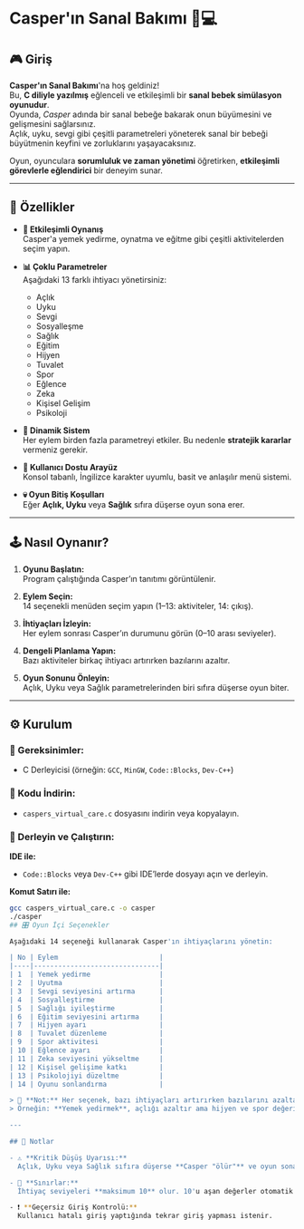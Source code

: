 # Casper'ın Sanal Bakımı 👶💻

## 🎮 Giriş

**Casper'ın Sanal Bakımı**'na hoş geldiniz!  
Bu, **C diliyle yazılmış** eğlenceli ve etkileşimli bir **sanal bebek simülasyon oyunudur**.  
Oyunda, *Casper* adında bir sanal bebeğe bakarak onun büyümesini ve gelişmesini sağlarsınız.  
Açlık, uyku, sevgi gibi çeşitli parametreleri yöneterek sanal bir bebeği büyütmenin keyfini ve zorluklarını yaşayacaksınız.

Oyun, oyunculara **sorumluluk ve zaman yönetimi** öğretirken, **etkileşimli görevlerle eğlendirici** bir deneyim sunar.

---

## 🧩 Özellikler

- **🎯 Etkileşimli Oynanış**  
  Casper'a yemek yedirme, oynatma ve eğitme gibi çeşitli aktivitelerden seçim yapın.

- **📊 Çoklu Parametreler**  
  Aşağıdaki 13 farklı ihtiyacı yönetirsiniz:
  - Açlık
  - Uyku
  - Sevgi
  - Sosyalleşme
  - Sağlık
  - Eğitim
  - Hijyen
  - Tuvalet
  - Spor
  - Eğlence
  - Zeka
  - Kişisel Gelişim
  - Psikoloji

- **🔄 Dinamik Sistem**  
  Her eylem birden fazla parametreyi etkiler. Bu nedenle **stratejik kararlar** vermeniz gerekir.

- **💬 Kullanıcı Dostu Arayüz**  
  Konsol tabanlı, İngilizce karakter uyumlu, basit ve anlaşılır menü sistemi.

- **💀 Oyun Bitiş Koşulları**  
  Eğer **Açlık, Uyku** veya **Sağlık** sıfıra düşerse oyun sona erer.

---

## 🕹️ Nasıl Oynanır?

1. **Oyunu Başlatın:**  
   Program çalıştığında Casper’ın tanıtımı görüntülenir.

2. **Eylem Seçin:**  
   14 seçenekli menüden seçim yapın (1–13: aktiviteler, 14: çıkış).

3. **İhtiyaçları İzleyin:**  
   Her eylem sonrası Casper’ın durumunu görün (0–10 arası seviyeler).

4. **Dengeli Planlama Yapın:**  
   Bazı aktiviteler birkaç ihtiyacı artırırken bazılarını azaltır.

5. **Oyun Sonunu Önleyin:**  
   Açlık, Uyku veya Sağlık parametrelerinden biri sıfıra düşerse oyun biter.

---

## ⚙️ Kurulum

### 🧾 Gereksinimler:
- C Derleyicisi (örneğin: `GCC`, `MinGW`, `Code::Blocks`, `Dev-C++`)

### 💾 Kodu İndirin:
- `caspers_virtual_care.c` dosyasını indirin veya kopyalayın.

### 🧪 Derleyin ve Çalıştırın:

**IDE ile:**
- `Code::Blocks` veya `Dev-C++` gibi IDE’lerde dosyayı açın ve derleyin.

**Komut Satırı ile:**
```bash
gcc caspers_virtual_care.c -o casper
./casper
## 🎛️ Oyun İçi Seçenekler

Aşağıdaki 14 seçeneği kullanarak Casper'ın ihtiyaçlarını yönetin:

| No | Eylem                         |
|----|-------------------------------|
| 1  | Yemek yedirme                 |
| 2  | Uyutma                        |
| 3  | Sevgi seviyesini artırma      |
| 4  | Sosyalleştirme                |
| 5  | Sağlığı iyileştirme           |
| 6  | Eğitim seviyesini artırma     |
| 7  | Hijyen ayarı                  |
| 8  | Tuvalet düzenleme             |
| 9  | Spor aktivitesi               |
| 10 | Eğlence ayarı                 |
| 11 | Zeka seviyesini yükseltme     |
| 12 | Kişisel gelişime katkı        |
| 13 | Psikolojiyi düzeltme          |
| 14 | Oyunu sonlandırma             |

> 🔁 **Not:** Her seçenek, bazı ihtiyaçları artırırken bazılarını azaltabilir.  
> Örneğin: **Yemek yedirmek**, açlığı azaltır ama hijyen ve spor değerini düşürebilir.

---

## 📝 Notlar

- ⚠️ **Kritik Düşüş Uyarısı:**  
  Açlık, Uyku veya Sağlık sıfıra düşerse **Casper "ölür"** ve oyun sona erer.

- 🔐 **Sınırlar:**  
  İhtiyaç seviyeleri **maksimum 10** olur. 10'u aşan değerler otomatik olarak sabitlenir.

- ❗ **Geçersiz Giriş Kontrolü:**  
  Kullanıcı hatalı giriş yaptığında tekrar giriş yapması istenir.
